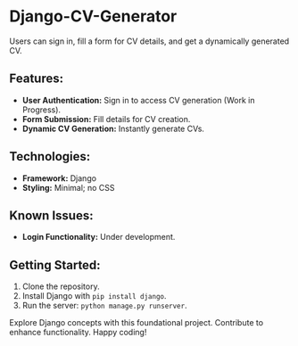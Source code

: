 # Django-CV-Generator
 Users can sign in, fill a form for CV details, and get a dynamically generated CV.

## Features:

- **User Authentication:** Sign in to access CV generation (Work in Progress).
- **Form Submission:** Fill details for CV creation.
- **Dynamic CV Generation:** Instantly generate CVs.

## Technologies:

- **Framework:** Django
- **Styling:** Minimal; no CSS

## Known Issues:

- **Login Functionality:** Under development.

## Getting Started:

1. Clone the repository.
2. Install Django with `pip install django`.
3. Run the server: `python manage.py runserver`.

Explore Django concepts with this foundational project. Contribute to enhance functionality. Happy coding!

